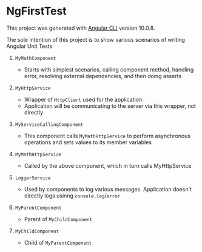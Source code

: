 # NgFirstTest

This project was generated with [Angular CLI](https://github.com/angular/angular-cli) version 10.0.8.

The sole intention of this project is to show various scenarios of writing Angular Unit Tests


1. `MyMathComponent`
    - Starts with simplest scenarios, calling component method, handling error, resolving external dependencies, and then doing asserts

1. `MyHttpService`
    - Wrapper of `HttpClient` used for the application
    - Application will be communicating to the server via this wrapper, not directly

1. `MyServiceCallingComponent`
    - This component calls `MyMathHttpService` to perform asynchronous operations and sets values to its member variables

1. `MyMathHttpService`
    - Called by the above component, which in turn calls MyHttpService

1. `LoggerService`
    - Used by components to log various messages. Application doesn't directly logs usinng `console.log`/`error`

1. `MyParentComponent`
    - Parent of `MyChildComponent`

1. `MyChildComponent`
    - Child of `MyParentComponent`

